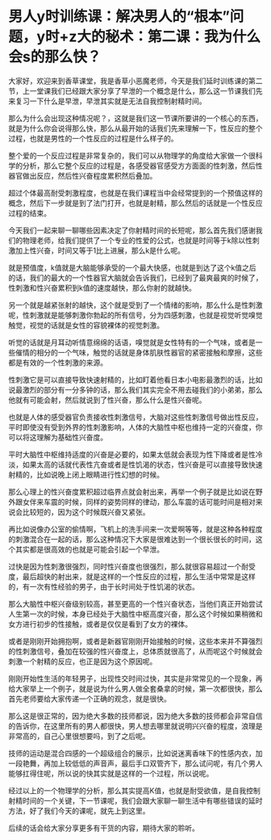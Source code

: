 # 男人y时训练课：解决男人的“根本”问题，y时+z大的秘术：第二课：我为什么会s的那么快？

大家好，欢迎来到香草课堂，我是香草小恶魔老师，今天是我们延时训练课的第二节，上一堂课我们已经跟大家分享了早泄的一个概念是什么，那么这一节课我们先来复习一下什么是早泄，早泄其实就是无法自我控制射精时间。

那么为什么会出现这种情况呢？，这就是我们这一节课所要讲的一个核心的东西，就是为什么你会说得那么快，那么从最开始的话我们先来理解一下，性反应的整个过程，也就是男性的一个性反应的过程是什么样子的。

整个爱的一个反应过程是非常复杂的，我们可以从物理学的角度给大家做一个很科学的分析，那么它整个反应的过程是，各感受器官感受方方面面的性刺激，然后性器官做出反应，然后性兴奋程度累积然后叠加。

超过个体最高耐受刺激程度，也就是在我们课程当中会经常提到的一个预值这样的概念，然后下一步就是到了法门打开，也就是射精，那么然后的话就是一个性反应过程的结束。

今天我们一起来聊一聊哪些因素决定了你射精时间的长短呢，那么首先我们感谢我们的物理老师，给我们提供了一个专业的性爱的公式，也就是时间等于k除以性刺激加上性兴奋，时间又等于1比上进展，那么k是什么呢。

就是预值度，k值就是大脑能够承受的一个最大快感，也就是到达了这个k值之后的话，我们的最大的一个性器官大脑就会告诉我们，已经到了最爽最爽的时候了，性刺激和性兴奋累积到k值的速度越快，那么你射的就越快。

另一个就是越紧张射的越快，这个就是受到了一个情绪的影响，那么什么是性刺激呢，性刺激就是能够刺激你勃起的所有信号，分为四感刺激，也就是视觉听觉嗅觉触觉，视觉的话就是女性的容貌裸体的视觉刺激。

听觉的话就是月耳动听情意绵绵的话语，嗅觉就是女性特有的一个气味，或者是一些催情的相分的一个气味，触觉的话就是身体肌肤性器官的紧密接触和摩擦，这些都是有效的一个性刺激的来源。

性刺激它是可以直接导致快速射精的，比如盯着他看日本小电影最激烈的话，比如说最激烈的部分有一分多钟的话，那么我们其实完全不用去碰我们的小弟弟，那么他就有可能会射，然后就说到了性兴奋，那么什么是性兴奋呢。

也就是人体的感受器官负责接收性刺激信号，大脑对这些性刺激信号做出性反应，平时即使没有受到外界的性刺激影响，人体的大脑性中枢也维持一定的兴奋度，你可以将这理解为基础性兴奋度。

平时大脑性中枢维持适度的兴奋是必要的，如果太低就会表现为性下降或者是性冷淡，如果太高的话就代表性亢奋或者是性饥渴的状态，性兴奋是可以直接导致快速射精的，比如说晚上闭上眼睛进行性幻想的时候。

那么心理上的性兴奋度累积超过临界点就会射出来，再举一个例子就是比如说在野外跟女伴来车震的时候，同样的姿势同样的律动，那么车震的话可能时间是相对来说会比较短的，因为这个时候既兴奋又紧张。

再比如说像办公室的偷情啊，飞机上的洗手间来一次爱啊等等，就是这种各种程度的刺激混合在一起的话，那么这种情况下大家是很难达到一个很长很长的时间，这个其实都是很高效的也就是可能会引起一个早泄。

过快是因为性刺激很强烈，同时性兴奋度也很强烈，那么就很容易超过一个耐受度，最后超快的射出来，就是这样的一个性反应的过程，那么生活中常常是这样的，有一次有性经验的男子，由于长时间处于性饥渴的状态。

那么大脑性中枢兴奋级别较高，甚至更高的一个性兴奋状态，当他们真正开始尝试人生第一次的时候，本身已经处于大脑性中枢高度兴奋，那么这个时候如果稍微和女方进行初步的性接触，或者是仅仅是看到了女方的裸体。

或者是刚刚开始拥抱啊，或者是新器官刚刚开始接触的时候，这些本来并不算强烈的性刺激信号，叠加在较强的性兴奋度上，总体质就很高了，从而呢这个时候就会刺激一个射精的反应，也正是因为这个原因呢。

刚刚开始性生活的年轻男子，出现性交时间过快，其实是非常常见的一个现象，再给大家举上一个例子，就是说为什么男人做全套桑拿的时候，第一次都很快，那么首先老师要给大家传递一个正确的观念，就是很快。

那么这是很正常的，因为绝大多数的技师都说，因为绝大多数的技师都会非常自信的告诉你，在这里所有的男人都很快，男人想去哪里就说明兴兴奋的程度，浪理是非常高的，自己心里很想要吗，到了之后呢。

技师的运动是混合四感的一个超级组合的展示，比如说迷离香味下的性感内衣，加一段艳舞，再加上较低低的声音声，最后手口双管齐下，那么试问呢，有几个男人能够扛得住呢，所以说的快其实就是这样的一个过程，所以说呢。

经过以上的一个物理学的分析，那么其实提高K值，也就是耐受欲值，是自我控制射精时间的一个关键，下一节课呢，我们会跟大家聊一聊生活中有哪些错误的延时方法，好了我们今天的课呢，就先上到这里。

后续的话会给大家分享更多有干货的内容，期待大家的聆听。